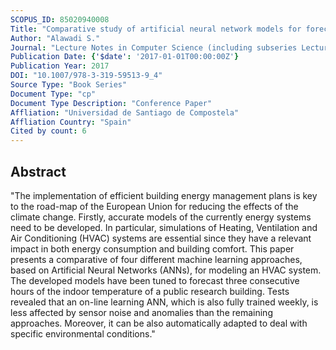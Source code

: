 ```yaml
---
SCOPUS_ID: 85020940008
Title: "Comparative study of artificial neural network models for forecasting the indoor temperature in smart buildings"
Author: "Alawadi S."
Journal: "Lecture Notes in Computer Science (including subseries Lecture Notes in Artificial Intelligence and Lecture Notes in Bioinformatics)"
Publication Date: {'$date': '2017-01-01T00:00:00Z'}
Publication Year: 2017
DOI: "10.1007/978-3-319-59513-9_4"
Source Type: "Book Series"
Document Type: "cp"
Document Type Description: "Conference Paper"
Affliation: "Universidad de Santiago de Compostela"
Affliation Country: "Spain"
Cited by count: 6
---
```


## Abstract
"The implementation of efficient building energy management plans is key to the road-map of the European Union for reducing the effects of the climate change. Firstly, accurate models of the currently energy systems need to be developed. In particular, simulations of Heating, Ventilation and Air Conditioning (HVAC) systems are essential since they have a relevant impact in both energy consumption and building comfort. This paper presents a comparative of four different machine learning approaches, based on Artificial Neural Networks (ANNs), for modeling an HVAC system. The developed models have been tuned to forecast three consecutive hours of the indoor temperature of a public research building. Tests revealed that an on-line learning ANN, which is also fully trained weekly, is less affected by sensor noise and anomalies than the remaining approaches. Moreover, it can be also automatically adapted to deal with specific environmental conditions."

